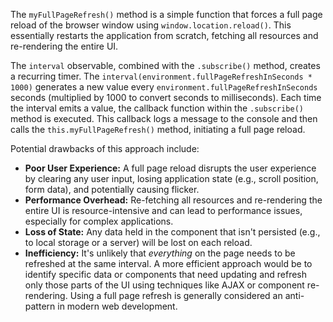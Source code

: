 The `myFullPageRefresh()` method is a simple function that forces a full page reload of the browser window using `window.location.reload()`. This essentially restarts the application from scratch, fetching all resources and re-rendering the entire UI.

The `interval` observable, combined with the `.subscribe()` method, creates a recurring timer. The `interval(environment.fullPageRefreshInSeconds * 1000)` generates a new value every `environment.fullPageRefreshInSeconds` seconds (multiplied by 1000 to convert seconds to milliseconds).  Each time the interval emits a value, the callback function within the `.subscribe()` method is executed. This callback logs a message to the console and then calls the `this.myFullPageRefresh()` method, initiating a full page reload.

Potential drawbacks of this approach include:

*   **Poor User Experience:**  A full page reload disrupts the user experience by clearing any user input, losing application state (e.g., scroll position, form data), and potentially causing flicker.
*   **Performance Overhead:** Re-fetching all resources and re-rendering the entire UI is resource-intensive and can lead to performance issues, especially for complex applications.
*   **Loss of State:** Any data held in the component that isn't persisted (e.g., to local storage or a server) will be lost on each reload.
*   **Inefficiency:**  It's unlikely that *everything* on the page needs to be refreshed at the same interval.  A more efficient approach would be to identify specific data or components that need updating and refresh only those parts of the UI using techniques like AJAX or component re-rendering.  Using a full page refresh is generally considered an anti-pattern in modern web development.